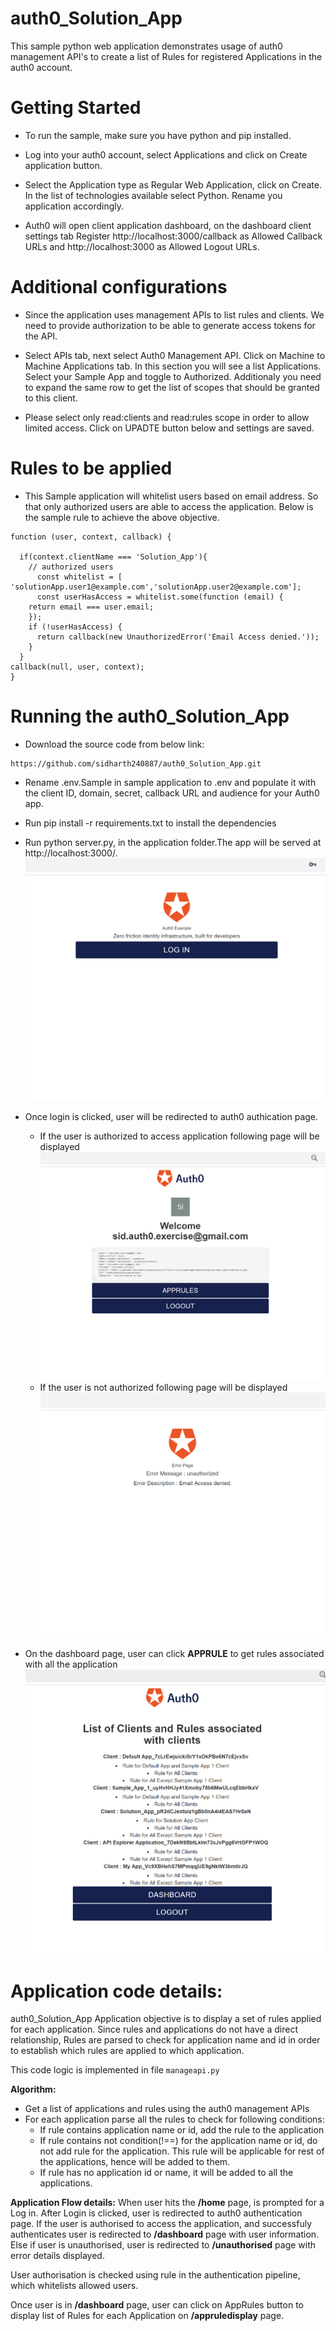 # auth0_Solution_App

This sample python web application demonstrates usage of auth0 management API's to create a list of Rules for registered Applications in the auth0 account.

# Getting Started

* To run the sample, make sure you have python and pip installed.

* Log into your auth0 account, select Applications and click on Create application button.

* Select the Application type as Regular Web Application, click on Create. In the list of technologies available select Python. Rename you  application accordingly.

* Auth0 will open client application dashboard, on the dashboard client settings tab Register http://localhost:3000/callback as Allowed Callback URLs and http://localhost:3000 as Allowed Logout URLs.

# Additional configurations

* Since the application uses management APIs to list rules and clients. We need to provide authorization to be able to generate access  tokens for the API.

* Select APIs tab, next select Auth0 Management API. Click on Machine to Machine Applications tab. In this section you will see a list Applications. Select your Sample App and toggle to Authorized. Additionaly you need to expand the same row to get the list of scopes that should be granted to this client.

* Please select only read:clients and read:rules scope in order to allow limited access. Click on UPADTE button below and settings are saved.

# Rules to be applied

* This Sample application will whitelist users based on email address. So that only authorized users are able to access the application.
Below is the sample rule to achieve the above objective.

```
function (user, context, callback) {

  if(context.clientName === 'Solution_App'){
    // authorized users
	  const whitelist = [ 'solutionApp.user1@example.com','solutionApp.user2@example.com']; 
	  const userHasAccess = whitelist.some(function (email) {
    return email === user.email;
    });    
    if (!userHasAccess) {
      return callback(new UnauthorizedError('Email Access denied.'));
    }
  }
callback(null, user, context);
} 
```
# Running the auth0_Solution_App

* Download the source code from below link:
```
https://github.com/sidharth240887/auth0_Solution_App.git
```
* Rename .env.Sample in sample application to .env and populate it with the client ID, domain, secret, callback URL and audience for your Auth0 app.

* Run pip install -r requirements.txt to install the dependencies

* Run python server.py, in the application folder.The app will be served at http://localhost:3000/. 
![login page](/images/Login_Page.PNG)

* Once login is clicked, user will be redirected to auth0 authication page. 
  * If the user is authorized to access application following page will be displayed
 ![Dashboard](/images/dashboard.PNG)
  * If the user is not authorized following page will be displayed
 ![Unauthorised](/images/Unauthorised.PNG)
 
* On the dashboard page, user can click **APPRULE** to get rules associated with all the application
![ClientApprule](/images/Application_Rule_Display.PNG)

# Application code details:

auth0_Solution_App Application objective is to display a set of rules applied for each application. Since rules
and applications do not have a direct relationship, Rules are parsed to check for application name and id in 
order to establish which rules are applied to which application.

This code logic is implemented in file ```manageapi.py```

**Algorithm:**
* Get a list of applications and rules using the auth0 management APIs
* For each application parse all the rules to check for following conditions:
	* If rule contains application name or id, add the rule to the application
	* If rule contains not condition(!==) for the application name or id, do not add
	  rule for the application. This rule will be applicable for rest of the applications, 
	  hence will be added to them.
	* If rule has no application id or name, it will be added to all the applications.

**Application Flow details:**
When user hits the **/home** page, is prompted for a Log in. After Login is clicked, user is redirected to 
auth0 authentication page. If the user is authorised to access the application, and successfuly authenticates
user is redirected to **/dashboard** page with user information. 
Else if user is unauthorised, user is redirected to **/unauthorised** page with error details displayed.

User authorisation is checked using rule in the authentication pipeline, which whitelists allowed users.

Once user is in **/dashboard** page, user can click on AppRules button to display list of Rules for each 
Application on **/appruledisplay** page. 








